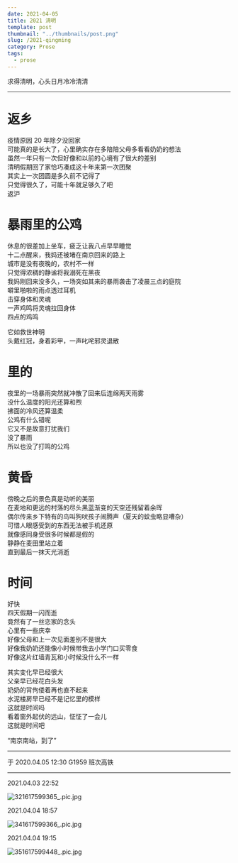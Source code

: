 ```yaml
---
date: 2021-04-05
title: 2021 清明
template: post
thumbnail: "../thumbnails/post.png"
slug: /2021-qingming
category: Prose
tags:
  - prose
---
```


求得清明，心头日月冷冷清清

---

# 返乡

疫情原因 20 年除夕没回家<br />
可能真的是长大了，心里确实存在多陪陪父母多看看奶奶的想法<br />
虽然一年只有一次但好像和以前的心境有了很大的差别<br />
清明假期回了家恰巧凑成这十年来第一次团聚<br />
其实上一次团圆是多久前不记得了<br />
只觉得很久了，可能十年就足够久了吧<br />
返沪<br />

# 暴雨里的公鸡

休息的很差加上坐车，疲乏让我八点早早睡觉<br />
十二点醒来，我妈还被堵在南京回来的路上<br />
城市是没有夜晚的，农村不一样<br />
只觉得浓稠的静谧将我溺死在黑夜<br />
我妈刚回来没多久，一场突如其来的暴雨袭击了凌晨三点的庭院<br />
噼里啪啦的雨点透过耳机<br />
击穿身体和灵魂<br />
一声鸡鸣将灵魂拉回身体<br />
四点的鸡鸣<br />

它如救世神明<br />
头戴红冠，身着彩甲，一声叱咤邪灵退散<br />

# 里的

夜里的一场暴雨突然就冲散了回来后连绵两天雨雾<br />
没什么温度的阳光还算和煦<br />
拂面的冷风还算温柔<br />
公鸡有什么错呢<br />
它又不是故意打扰我们<br />
没了暴雨<br />
所以也没了打鸣的公鸡<br />

# 黄昏

傍晚之后的景色真是动听的美丽<br />
在麦地和更远的村落的尽头黑蓝渐变的天空还残留着余晖<br />
偶尔传来乡下特有的鸟叫狗吠孩子闹腾声（夏天的蚊虫略显嘈杂）<br />
可惜人眼感受到的东西无法被手机还原<br />
就像感同身受很多时候都是假的<br />
静静在麦田里站立着<br />
直到最后一抹天光消逝<br />

# 时间

好快<br />
四天假期一闪而逝<br />
竟然有了一丝恋家的念头<br />
心里有一些庆幸<br />
好像父母和上一次见面差别不是很大<br />
好像我奶奶还能像小时候带我去小学门口买零食<br />
好像这片红墙青瓦和小时候没什么不一样<br />

其实变化早已经很大<br />
父亲早已经花白头发<br />
奶奶的背佝偻着再也直不起来<br />
水泥楼房早已经不是记忆里的模样<br />
这就是时间吗<br />
看着窗外起伏的远山，怔怔了一会儿<br />
这就是时间吧<br />

“南京南站，到了”<br />

---

于 2020.04.05 12:30 G1959 班次高铁

---

2021.04.03 22:52

![321617599365_.pic.jpg](https://i.loli.net/2021/04/05/5N49zWgDKnry1hi.jpg)

2021.04.04 18:57

![341617599366_.pic.jpg](https://i.loli.net/2021/04/05/pIhAQPaf7WqY6SO.jpg)

2021.04.04 19:15

![351617599448_.pic.jpg](https://i.loli.net/2021/04/05/CKg2rLaN89P5cAt.jpg)
